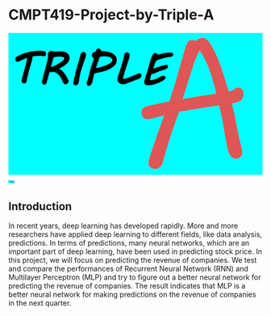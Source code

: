 # CMPT419-Project-by-Triple-A
![image](https://github.com/infinitusposs/CMPT419-Project-by-Triple-A/blob/master/LOGO.jpg)
<img src="https://github.com/infinitusposs/CMPT419-Project-by-Triple-A/blob/master/LOGO.jpg" width="12">
## Introduction
In recent years, deep learning has developed rapidly. More and more researchers
have applied deep learning to different fields, like data analysis, predictions. In
terms of predictions, many neural networks, which are an important part of deep
learning, have been used in predicting stock price. In this project, we will focus
on predicting the revenue of companies. We test and compare the performances
of Recurrent Neural Network (RNN) and Multilayer Perceptron (MLP) and try to
figure out a better neural network for predicting the revenue of companies. The
result indicates that MLP is a better neural network for making predictions on the
revenue of companies in the next quarter.


